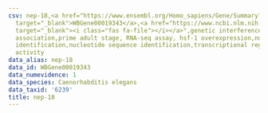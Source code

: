 ```yaml
---
csv: nep-18,<a href="https://www.ensembl.org/Homo_sapiens/Gene/Summary?db=core;g=WBGene00019343"
  target="_blank">WBGene00019343</a>,<a href="https://www.ncbi.nlm.nih.gov/pubmed/30894454"
  target="_blank"><i class="fas fa-file"></i></a>",genetic interference,functional
  association,prime adult stage, RNA-seq assay, hsf-1 overexpression,nucleotide sequence
  identification,nucleotide sequence identification,transcriptional regulation,up-regulates
  activity
data_alias: nep-18
data_id: WBGene00019343
data_numevidence: 1
data_species: Caenorhabditis elegans
data_taxid: '6239'
title: nep-18
---
```

